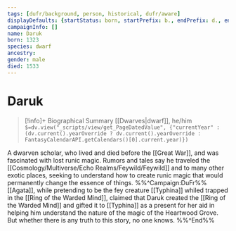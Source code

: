 ```yaml
---
tags: [dufr/background, person, historical, dufr/aware]
displayDefaults: {startStatus: born, startPrefix: b., endPrefix: d., endStatus: died}
campaignInfo: []
name: Daruk
born: 1323
species: dwarf
ancestry:
gender: male
died: 1533
---
```

# Daruk
>[!info]+ Biographical Summary
>[[Dwarves|dwarf]], he/him
>`$=dv.view("_scripts/view/get_PageDatedValue", {"currentYear" : (dv.current().yearOverride ? dv.current().yearOverride : FantasyCalendarAPI.getCalendars()[0].current.year)})`

A dwarven scholar, who lived and died before the [[Great War]], and was fascinated with lost runic magic. Rumors and tales say he traveled the [[Cosmology/Multiverse/Echo Realms/Feywild/Feywild]] and to many other exotic places, seeking to understand how to create runic magic that would permanently change the essence of things. 
%%^Campaign:DuFr%%
[[Agata]], while pretending to be the fey creature [[Typhina]] whiled trapped in the [[Ring of the Warded Mind]], claimed that Daruk created the [[Ring of the Warded Mind]] and gifted it to [[Typhina]] as a present for her aid in helping him understand the nature of the magic of the Heartwood Grove. But whether there is any truth to this story, no one knows. 
%%^End%%

